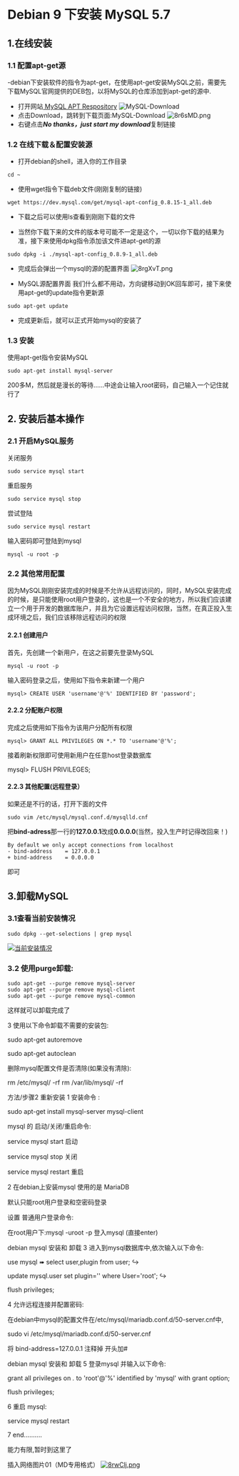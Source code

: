 # Debian 9 下安装 MySQL 5.7
## 1.在线安装
### 1.1 配置apt-get源
-debian下安装软件的指令为apt-get，在使用apt-get安装MySQL之前，需要先下载MySQL官网提供的DEB包，以将MySQL的仓库添加到apt-get的源中.
- 打开网站[
MySQL APT Respository](https://dev.mysql.com/downloads/repo/apt/ "MySQL APT Respository") 
![MySQL-Download](https://s1.ax1x.com/2020/03/19/8r60G6.png)
- 点击Download，跳转到下载页面:MySQL-Download
![8r6sMD.png](https://s1.ax1x.com/2020/03/19/8r6sMD.png)
- 右键点击***No thanks，just start my download***复制链接

### 1.2 在线下载＆配置安装源
- 打开debian的shell，进入你的工作目录

`cd ~`

- 使用wget指令下载deb文件(刚刚复制的链接)

`wget https://dev.mysql.com/get/mysql-apt-config_0.8.15-1_all.deb`

- 下载之后可以使用ls查看到刚刚下载的文件

- 当然你下载下来的文件的版本号可能不一定是这个，一切以你下载的结果为准，接下来使用dpkg指令添加该文件进apt-get的源

`sudo dpkg -i ./mysql-apt-config_0.8.9-1_all.deb`

- 完成后会弹出一个mysql的源的配置界面
![8rgXvT.png](https://s1.ax1x.com/2020/03/19/8rgXvT.png)


- MySQL源配置界面
我们什么都不用动，方向键移动到OK回车即可，接下来使用apt-get的update指令更新源

`sudo apt-get update`

- 完成更新后，就可以正式开始mysql的安装了

### 1.3 安装
使用apt-get指令安装MySQL

`sudo apt-get install mysql-server` 

200多M，然后就是漫长的等待......中途会让输入root密码，自己输入一个记住就行了

## 2. 安装后基本操作
### 2.1 开启MySQL服务
关闭服务

`sudo service mysql start`

重启服务

`sudo service mysql stop`

尝试登陆

`sudo service mysql restart`

输入密码即可登陆到mysql

`mysql -u root -p`

### 2.2 其他常用配置
因为MySQL刚刚安装完成的时候是不允许从远程访问的，同时，MySQL安装完成的时候，是只能使用root用户登录的，这也是一个不安全的地方，所以我们应该建立一个用于开发的数据库账户，并且为它设置远程访问权限，当然，在真正投入生成环境之后，我们应该移除远程访问的权限

#### 2.2.1 创建用户
首先，先创建一个新用户，在这之前要先登录MySQL

`mysql -u root -p`

输入密码登录之后，使用如下指令来新建一个用户

`mysql> CREATE USER 'username'@'%' IDENTIFIED BY 'password';`

#### 2.2.2 分配账户权限
完成之后使用如下指令为该用户分配所有权限

`mysql> GRANT ALL PRIVILEGES ON *.* TO 'username'@'%';`

接着刷新权限即可使用新用户在任意host登录数据库

mysql> FLUSH PRIVILEGES;
#### 2.2.3 其他配置(远程登录）
如果还是不行的话，打开下面的文件

`sudo vim /etc/mysql/mysql.conf.d/mysqlld.cnf`

把**bind-adress**那一行的**127.0.0.1**改成**0.0.0.0**(当然，投入生产时记得改回来！)

```
By default we only accept connections from localhost
- bind-address    = 127.0.0.1
+ bind-address    = 0.0.0.0
```
即可

## 3.卸载MySQL
### 3.1查看当前安装情况
`sudo dpkg --get-selections | grep mysql`

[![当前安装情况](https://s1.ax1x.com/2020/03/19/8r7Sld.png)](https://imgchr.com/i/8r7Sld)

### 3.2 使用purge卸载:

```
sudo apt-get --purge remove mysql-server
sudo apt-get --purge remove mysql-client
sudo apt-get --purge remove mysql-common
```

这样就可以卸载完成了

3
使用以下命令卸载不需要的安装包:

sudo apt-get autoremove

sudo apt-get autoclean

删除mysql配置文件是否清除(如果没有清除):

rm /etc/mysql/ -rf
rm /var/lib/mysql/ -rf


方法/步骤2 重新安装
1
安装命令 :

sudo apt-get install mysql-server mysql-client

mysql 的 启动/关闭/重启命令:

service mysql start 启动

service mysql stop 关闭

service mysql restart 重启

2
在debian上安装mysql 使用的是 MariaDB 

默认只能root用户登录和空密码登录

设置 普通用户登录命令:

在root用户下:mysql -uroot -p 登入mysql (直接enter)

debian mysql 安装和 卸载
3
进入到mysql数据库中,依次输入以下命令:

use mysql  ➠ select user,plugin from user; ↪︎

update mysql.user set plugin='' where User='root'; ↪︎

flush privileges;

4
允许远程连接并配置密码:

在debian中mysql的配置文件在/etc/mysql/mariadb.conf.d/50-server.cnf中,

sudo vi /etc/mysql/mariadb.conf.d/50-server.cnf

将 bind-address=127.0.0.1 注释掉 开头加#

debian mysql 安装和 卸载
5
登录mysql 并输入以下命令:

grant all privileges on *.* to 'root'@'%' identified by 'mysql' with grant option;

flush privileges;

6
重启 mysql:

service mysql restart

7
end..........

能力有限,暂时到这里了






插入网络图片01（MD专用格式）
[![8rwClj.png](https://s1.ax1x.com/2020/03/19/8rwClj.png)](https://imgchr.com/i/8rwClj)





